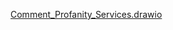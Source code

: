 [Comment_Profanity_Services.drawio](https://github.com/user-attachments/files/22383823/Comment_Profanity_Services.drawio)
<mxfile host="Electron" agent="Mozilla/5.0 (Windows NT 10.0; Win64; x64) AppleWebKit/537.36 (KHTML, like Gecko) draw.io/28.0.6 Chrome/138.0.7204.100 Electron/37.2.3 Safari/537.36" version="28.0.6">
  <diagram name="Page-1" id="oWOwXeFMjJXG4qNDqNB0">
    <mxGraphModel dx="2066" dy="1201" grid="1" gridSize="10" guides="1" tooltips="1" connect="1" arrows="1" fold="1" page="1" pageScale="1" pageWidth="850" pageHeight="1100" math="0" shadow="0">
      <root>
        <mxCell id="0" />
        <mxCell id="1" parent="0" />
        <object placeholders="1" c4Name="Happy Headliners" c4Type="SystemScopeBoundary" c4Application="Software System" label="&lt;font style=&quot;font-size: 16px&quot;&gt;&lt;b&gt;&lt;div style=&quot;text-align: left&quot;&gt;%c4Name%&lt;/div&gt;&lt;/b&gt;&lt;/font&gt;&lt;div style=&quot;text-align: left&quot;&gt;[%c4Application%]&lt;/div&gt;" id="0_v9CN1vhZnKeNv8gP1J-1">
          <mxCell style="rounded=1;fontSize=11;whiteSpace=wrap;html=1;dashed=1;arcSize=20;fillColor=none;strokeColor=#666666;fontColor=#333333;labelBackgroundColor=none;align=left;verticalAlign=bottom;labelBorderColor=none;spacingTop=0;spacing=10;dashPattern=8 4;metaEdit=1;rotatable=0;perimeter=rectanglePerimeter;noLabel=0;labelPadding=0;allowArrows=0;connectable=0;expand=0;recursiveResize=0;editable=1;pointerEvents=0;absoluteArcSize=1;points=[[0.25,0,0],[0.5,0,0],[0.75,0,0],[1,0.25,0],[1,0.5,0],[1,0.75,0],[0.75,1,0],[0.5,1,0],[0.25,1,0],[0,0.75,0],[0,0.5,0],[0,0.25,0]];" vertex="1" parent="1">
            <mxGeometry x="30" y="150" width="1320" height="530" as="geometry" />
          </mxCell>
        </object>
        <object placeholders="1" c4Name="Website" c4Type="Container" c4Technology="" c4Description="Shows the ten most recent articles with one focus article in the very top" label="&lt;font style=&quot;font-size: 16px&quot;&gt;&lt;b&gt;%c4Name%&lt;/b&gt;&lt;/font&gt;&lt;div&gt;[%c4Type%:&amp;nbsp;%c4Technology%]&lt;/div&gt;&lt;br&gt;&lt;div&gt;&lt;font style=&quot;font-size: 11px&quot;&gt;&lt;font color=&quot;#E6E6E6&quot;&gt;%c4Description%&lt;/font&gt;&lt;/div&gt;" id="0_v9CN1vhZnKeNv8gP1J-3">
          <mxCell style="shape=mxgraph.c4.webBrowserContainer2;whiteSpace=wrap;html=1;boundedLbl=1;rounded=0;labelBackgroundColor=none;strokeColor=#118ACD;fillColor=#23A2D9;strokeColor=#118ACD;strokeColor2=#0E7DAD;fontSize=12;fontColor=#ffffff;align=center;metaEdit=1;points=[[0.5,0,0],[1,0.25,0],[1,0.5,0],[1,0.75,0],[0.5,1,0],[0,0.75,0],[0,0.5,0],[0,0.25,0]];resizable=0;" vertex="1" parent="1">
            <mxGeometry x="40" y="430" width="240" height="160" as="geometry" />
          </mxCell>
        </object>
        <object placeholders="1" c4Name="CommentService" c4Type="Container" c4Technology="REST API" c4Description="Responsible for handling comments on articles." label="&lt;font style=&quot;font-size: 16px&quot;&gt;&lt;b&gt;%c4Name%&lt;/b&gt;&lt;/font&gt;&lt;div&gt;[%c4Type%:&amp;nbsp;%c4Technology%]&lt;/div&gt;&lt;br&gt;&lt;div&gt;&lt;font style=&quot;font-size: 11px&quot;&gt;&lt;font color=&quot;#E6E6E6&quot;&gt;%c4Description%&lt;/font&gt;&lt;/div&gt;" id="0_v9CN1vhZnKeNv8gP1J-4">
          <mxCell style="shape=hexagon;size=50;perimeter=hexagonPerimeter2;whiteSpace=wrap;html=1;fixedSize=1;rounded=1;labelBackgroundColor=none;fillColor=#23A2D9;fontSize=12;fontColor=#ffffff;align=center;strokeColor=#0E7DAD;metaEdit=1;points=[[0.5,0,0],[1,0.25,0],[1,0.5,0],[1,0.75,0],[0.5,1,0],[0,0.75,0],[0,0.5,0],[0,0.25,0]];resizable=0;" vertex="1" parent="1">
            <mxGeometry x="430" y="430" width="200" height="170" as="geometry" />
          </mxCell>
        </object>
        <object placeholders="1" c4Type="Relationship" c4Description="Posting a comment" label="&lt;div style=&quot;text-align: left&quot;&gt;&lt;div style=&quot;text-align: center&quot;&gt;&lt;b&gt;%c4Description%&lt;/b&gt;&lt;/div&gt;" id="0_v9CN1vhZnKeNv8gP1J-9">
          <mxCell style="endArrow=blockThin;html=1;fontSize=10;fontColor=#404040;strokeWidth=1;endFill=1;strokeColor=#828282;elbow=vertical;metaEdit=1;endSize=14;startSize=14;jumpStyle=arc;jumpSize=16;rounded=0;edgeStyle=orthogonalEdgeStyle;exitX=1;exitY=0.5;exitDx=0;exitDy=0;exitPerimeter=0;entryX=0;entryY=0.25;entryDx=0;entryDy=0;entryPerimeter=0;" edge="1" parent="1" target="0_v9CN1vhZnKeNv8gP1J-4">
            <mxGeometry x="-0.0033" width="240" relative="1" as="geometry">
              <mxPoint x="280" y="469.5" as="sourcePoint" />
              <mxPoint x="400" y="469.5" as="targetPoint" />
              <mxPoint as="offset" />
            </mxGeometry>
          </mxCell>
        </object>
        <object placeholders="1" c4Type="Relationship" c4Description="Requesting comments" label="&lt;div style=&quot;text-align: left&quot;&gt;&lt;div style=&quot;text-align: center&quot;&gt;&lt;b&gt;%c4Description%&lt;/b&gt;&lt;/div&gt;" id="0_v9CN1vhZnKeNv8gP1J-10">
          <mxCell style="endArrow=blockThin;html=1;fontSize=10;fontColor=#404040;strokeWidth=1;endFill=1;strokeColor=#828282;elbow=vertical;metaEdit=1;endSize=14;startSize=14;jumpStyle=arc;jumpSize=16;rounded=0;edgeStyle=orthogonalEdgeStyle;entryX=1;entryY=0.819;entryDx=0;entryDy=0;entryPerimeter=0;exitX=0.145;exitY=0.765;exitDx=0;exitDy=0;exitPerimeter=0;" edge="1" parent="1" source="0_v9CN1vhZnKeNv8gP1J-4" target="0_v9CN1vhZnKeNv8gP1J-3">
            <mxGeometry width="240" relative="1" as="geometry">
              <mxPoint x="430" y="520" as="sourcePoint" />
              <mxPoint x="460" y="600" as="targetPoint" />
            </mxGeometry>
          </mxCell>
        </object>
        <object placeholders="1" c4Name="ProfanityService" c4Type="Container" c4Technology="REST API" c4Description="Responsible for filtering out profanity in comments" label="&lt;font style=&quot;font-size: 16px&quot;&gt;&lt;b&gt;%c4Name%&lt;/b&gt;&lt;/font&gt;&lt;div&gt;[%c4Type%:&amp;nbsp;%c4Technology%]&lt;/div&gt;&lt;br&gt;&lt;div&gt;&lt;font style=&quot;font-size: 11px&quot;&gt;&lt;font color=&quot;#E6E6E6&quot;&gt;%c4Description%&lt;/font&gt;&lt;/div&gt;" id="0_v9CN1vhZnKeNv8gP1J-11">
          <mxCell style="shape=hexagon;size=50;perimeter=hexagonPerimeter2;whiteSpace=wrap;html=1;fixedSize=1;rounded=1;labelBackgroundColor=none;fillColor=#23A2D9;fontSize=12;fontColor=#ffffff;align=center;strokeColor=#0E7DAD;metaEdit=1;points=[[0.5,0,0],[1,0.25,0],[1,0.5,0],[1,0.75,0],[0.5,1,0],[0,0.75,0],[0,0.5,0],[0,0.25,0]];resizable=0;" vertex="1" parent="1">
            <mxGeometry x="710" y="260" width="200" height="170" as="geometry" />
          </mxCell>
        </object>
        <object placeholders="1" c4Type="Relationship" c4Description="Filtering out profanity" label="&lt;div style=&quot;text-align: left&quot;&gt;&lt;div style=&quot;text-align: center&quot;&gt;&lt;b&gt;%c4Description%&lt;/b&gt;&lt;/div&gt;" id="0_v9CN1vhZnKeNv8gP1J-12">
          <mxCell style="endArrow=blockThin;html=1;fontSize=10;fontColor=#404040;strokeWidth=1;endFill=1;strokeColor=#828282;elbow=vertical;metaEdit=1;endSize=14;startSize=14;jumpStyle=arc;jumpSize=16;rounded=0;edgeStyle=orthogonalEdgeStyle;exitX=1;exitY=0.5;exitDx=0;exitDy=0;exitPerimeter=0;" edge="1" parent="1" source="0_v9CN1vhZnKeNv8gP1J-4" target="0_v9CN1vhZnKeNv8gP1J-11">
            <mxGeometry x="-0.0033" width="240" relative="1" as="geometry">
              <mxPoint x="480" y="480" as="sourcePoint" />
              <mxPoint x="630" y="483.5" as="targetPoint" />
              <mxPoint as="offset" />
            </mxGeometry>
          </mxCell>
        </object>
        <object placeholders="1" c4Name="CommentDatabase" c4Type="Container" c4Technology="MSSQL" c4Description="Stores all comments that are posted on articles" label="&lt;font style=&quot;font-size: 16px&quot;&gt;&lt;b&gt;%c4Name%&lt;/b&gt;&lt;/font&gt;&lt;div&gt;[%c4Type%:&amp;nbsp;%c4Technology%]&lt;/div&gt;&lt;br&gt;&lt;div&gt;&lt;font style=&quot;font-size: 11px&quot;&gt;&lt;font color=&quot;#E6E6E6&quot;&gt;%c4Description%&lt;/font&gt;&lt;/div&gt;" id="0_v9CN1vhZnKeNv8gP1J-13">
          <mxCell style="shape=cylinder3;size=15;whiteSpace=wrap;html=1;boundedLbl=1;rounded=0;labelBackgroundColor=none;fillColor=#23A2D9;fontSize=12;fontColor=#ffffff;align=center;strokeColor=#0E7DAD;metaEdit=1;points=[[0.5,0,0],[1,0.25,0],[1,0.5,0],[1,0.75,0],[0.5,1,0],[0,0.75,0],[0,0.5,0],[0,0.25,0]];resizable=0;" vertex="1" parent="1">
            <mxGeometry x="790" y="540" width="240" height="120" as="geometry" />
          </mxCell>
        </object>
        <object placeholders="1" c4Type="Relationship" c4Description="Storing a comment" label="&lt;div style=&quot;text-align: left&quot;&gt;&lt;div style=&quot;text-align: center&quot;&gt;&lt;b&gt;%c4Description%&lt;/b&gt;&lt;/div&gt;" id="0_v9CN1vhZnKeNv8gP1J-15">
          <mxCell style="endArrow=blockThin;html=1;fontSize=10;fontColor=#404040;strokeWidth=1;endFill=1;strokeColor=#828282;elbow=vertical;metaEdit=1;endSize=14;startSize=14;jumpStyle=arc;jumpSize=16;rounded=0;edgeStyle=orthogonalEdgeStyle;exitX=0.88;exitY=0.753;exitDx=0;exitDy=0;exitPerimeter=0;entryX=-0.008;entryY=0.175;entryDx=0;entryDy=0;entryPerimeter=0;" edge="1" parent="1" source="0_v9CN1vhZnKeNv8gP1J-4" target="0_v9CN1vhZnKeNv8gP1J-13">
            <mxGeometry x="-0.0033" width="240" relative="1" as="geometry">
              <mxPoint x="700" y="710" as="sourcePoint" />
              <mxPoint x="780" y="540" as="targetPoint" />
              <mxPoint as="offset" />
            </mxGeometry>
          </mxCell>
        </object>
        <object placeholders="1" c4Type="Relationship" c4Description="Fethcing comments" label="&lt;div style=&quot;text-align: left&quot;&gt;&lt;div style=&quot;text-align: center&quot;&gt;&lt;b&gt;%c4Description%&lt;/b&gt;&lt;/div&gt;" id="0_v9CN1vhZnKeNv8gP1J-16">
          <mxCell style="endArrow=blockThin;html=1;fontSize=10;fontColor=#404040;strokeWidth=1;endFill=1;strokeColor=#828282;elbow=vertical;metaEdit=1;endSize=14;startSize=14;jumpStyle=arc;jumpSize=16;rounded=0;edgeStyle=orthogonalEdgeStyle;exitX=0;exitY=0.75;exitDx=0;exitDy=0;exitPerimeter=0;entryX=0.755;entryY=0.976;entryDx=0;entryDy=0;entryPerimeter=0;" edge="1" parent="1" source="0_v9CN1vhZnKeNv8gP1J-13" target="0_v9CN1vhZnKeNv8gP1J-4">
            <mxGeometry x="-0.0033" width="240" relative="1" as="geometry">
              <mxPoint x="660" y="707" as="sourcePoint" />
              <mxPoint x="852" y="700" as="targetPoint" />
              <mxPoint as="offset" />
              <Array as="points">
                <mxPoint x="581" y="620" />
              </Array>
            </mxGeometry>
          </mxCell>
        </object>
        <object placeholders="1" c4Name="ProfanityDatabase" c4Type="Container" c4Technology="MSSQL" c4Description="Stores all profanity words" label="&lt;font style=&quot;font-size: 16px&quot;&gt;&lt;b&gt;%c4Name%&lt;/b&gt;&lt;/font&gt;&lt;div&gt;[%c4Type%:&amp;nbsp;%c4Technology%]&lt;/div&gt;&lt;br&gt;&lt;div&gt;&lt;font style=&quot;font-size: 11px&quot;&gt;&lt;font color=&quot;#E6E6E6&quot;&gt;%c4Description%&lt;/font&gt;&lt;/div&gt;" id="0_v9CN1vhZnKeNv8gP1J-17">
          <mxCell style="shape=cylinder3;size=15;whiteSpace=wrap;html=1;boundedLbl=1;rounded=0;labelBackgroundColor=none;fillColor=#23A2D9;fontSize=12;fontColor=#ffffff;align=center;strokeColor=#0E7DAD;metaEdit=1;points=[[0.5,0,0],[1,0.25,0],[1,0.5,0],[1,0.75,0],[0.5,1,0],[0,0.75,0],[0,0.5,0],[0,0.25,0]];resizable=0;" vertex="1" parent="1">
            <mxGeometry x="1100" y="285" width="240" height="120" as="geometry" />
          </mxCell>
        </object>
        <object placeholders="1" c4Type="Relationship" c4Description="Fetching profanity words" label="&lt;div style=&quot;text-align: left&quot;&gt;&lt;div style=&quot;text-align: center&quot;&gt;&lt;b&gt;%c4Description%&lt;/b&gt;&lt;/div&gt;" id="0_v9CN1vhZnKeNv8gP1J-18">
          <mxCell style="endArrow=blockThin;html=1;fontSize=10;fontColor=#404040;strokeWidth=1;endFill=1;strokeColor=#828282;elbow=vertical;metaEdit=1;endSize=14;startSize=14;jumpStyle=arc;jumpSize=16;rounded=0;edgeStyle=orthogonalEdgeStyle;exitX=1;exitY=0.5;exitDx=0;exitDy=0;exitPerimeter=0;entryX=0;entryY=0.5;entryDx=0;entryDy=0;entryPerimeter=0;" edge="1" parent="1" source="0_v9CN1vhZnKeNv8gP1J-11" target="0_v9CN1vhZnKeNv8gP1J-17">
            <mxGeometry x="-0.0033" width="240" relative="1" as="geometry">
              <mxPoint x="910" y="456.5" as="sourcePoint" />
              <mxPoint x="1060" y="460" as="targetPoint" />
              <mxPoint as="offset" />
            </mxGeometry>
          </mxCell>
        </object>
      </root>
    </mxGraphModel>
  </diagram>
</mxfile>
